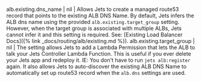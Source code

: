 alb.existing.dns_name | nil | Allows Jets to create a managed route53 record that points to the existing ALB DNS Name. By default, Jets infers the ALB dns name using the provided `alb.existing.target_group` setting. However, when the target group is associated with multiple ALBs, Jets cannot infer it and this setting is required. See: [Existing Load Balancer Docs]({% link _docs/routing/alb/existing.md %}).
alb.existing.target_group | nil | The setting allows Jets to add a Lambda Permission that lets the ALB to talk your Jets Controller Lambda Function. This is useful if you ever delete your Jets app and redeploy it.  IE: You don't have to run `jets alb:register` again. It also allows Jets to auto-discover the existing ALB DNS Name to automatically set up route53 record when the `alb.dns` settings are used.